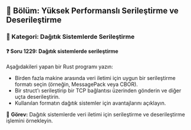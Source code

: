 ## 📘 Bölüm: Yüksek Performanslı Serileştirme ve Deserileştirme
### 🔹 Kategori: Dağıtık Sistemlerde Serileştirme
#### ❓ Soru 1229: Dağıtık sistemlerde serileştirme

Aşağıdakileri yapan bir Rust programı yazın:

- Birden fazla makine arasında veri iletimi için uygun bir serileştirme formatı seçin (örneğin, MessagePack veya CBOR).
- Bir struct'ı serileştirip bir TCP bağlantısı üzerinden gönderin ve diğer uçta deserileştirin.
- Kullanılan formatın dağıtık sistemler için avantajlarını açıklayın.

🔧 **Görev:** Dağıtık sistemlerde veri iletimi için serileştirme ve deserileştirme işlemini örnekleyin.

